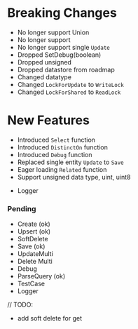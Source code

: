 # Breaking Changes

* No longer support Union
* No longer support
* No longer support single `Update`
* Dropped SetDebug(boolean)
* Dropped unsigned
* Dropped datastore from roadmap
* Changed datatype
* Changed `LockForUpdate` to `WriteLock`
* Changed `LockForShared` to `ReadLock`

# New Features

* Introduced `Select` function
* Introduced `DistinctOn` function
* Introduced `Debug` function
* Replaced single entity `Update` to `Save`
* Eager loading `Related` function
* Support unsigned data type, uint, uint8

- Logger

### Pending

* Create (ok)
* Upsert (ok)
* SoftDelete
* Save (ok)
* UpdateMulti
* Delete Multi
* Debug
* ParseQuery (ok)
* TestCase
* Logger

// TODO:

* add soft delete for get

